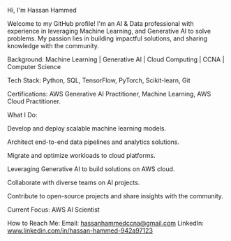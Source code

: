 Hi, I'm Hassan Hammed

Welcome to my GitHub profile! I'm an AI & Data professional with experience in leveraging Machine Learning, and Generative AI to solve problems. My passion lies in building impactful solutions, and sharing knowledge with the community.

Background:
Machine Learning | Generative AI | Cloud Computing | CCNA | Computer Science

Tech Stack:
Python, SQL, TensorFlow, PyTorch, Scikit-learn, Git

Certifications:
AWS Generative AI Practitioner, Machine Learning, AWS Cloud Practitioner.

What I Do:

Develop and deploy scalable machine learning models.

Architect end-to-end data pipelines and analytics solutions.

Migrate and optimize workloads to cloud platforms.

Leveraging Generative AI to build solutions on AWS cloud.

Collaborate with diverse teams on AI projects.

Contribute to open-source projects and share insights with the community.

Current Focus:
AWS AI Scientist

How to Reach Me:
Email: hassanhammedccna@gmail.com
LinkedIn: www.linkedin.com/in/hassan-hammed-942a97123
